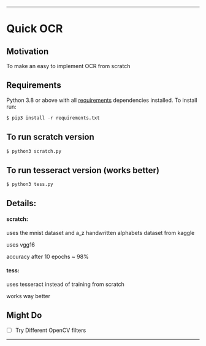---
# Quick OCR
## Motivation
To make an easy to implement OCR from scratch
## Requirements
Python 3.8 or above with all [requirements](requirements.txt) dependencies installed. To install run:
```python
$ pip3 install -r requirements.txt
```
## To run scratch version
```python
$ python3 scratch.py
```
## To run tesseract version (works better)
```python
$ python3 tess.py
```
## Details:
#### scratch:

uses the mnist dataset and a_z handwritten alphabets dataset from kaggle

uses vgg16

accuracy after 10 epochs ~ 98%

#### tess:

uses tesseract instead of training from scratch

works way better


## Might Do
- [ ] Try Different OpenCV filters
----

